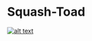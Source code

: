 # Squash-Toad

[![alt text](https://img.youtube.com/vi/BgOqZJitGU/0.jpg)](https://www.youtube.com/watch?v=_BgOqZJitGU&feature=youtu.be "A demo of the game on youtube.")


